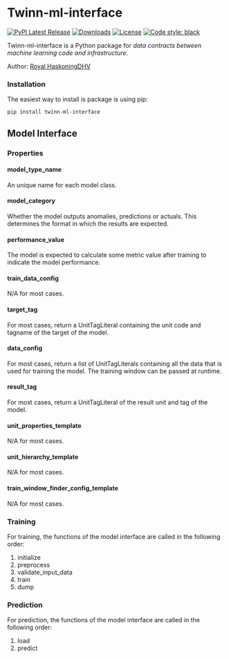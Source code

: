 # Twinn-ml-interface

[![PyPI Latest Release](https://img.shields.io/pypi/v/twinn-ml-interface.svg)](https://pypi.org/project/twinn-ml-interface/)
[![Downloads](https://static.pepy.tech/personalized-badge/twinn-ml-interface?period=month&units=international_system&left_color=black&right_color=orange&left_text=PyPI%20downloads%20per%20month)](https://pepy.tech/project/twinn-ml-interface)
[![License](https://img.shields.io/pypi/l/twinn-ml-interface.svg)](https://github.com/RoyalHaskoningDHV/twinn-ml-interface/blob/main/LICENSE)
[![Code style: black](https://img.shields.io/badge/code%20style-black-000000.svg)](https://github.com/psf/black)

Twinn-ml-interface is a Python package for *data contracts between machine learning code and infrastructure*.

Author: [Royal HaskoningDHV](https://global.royalhaskoningdhv.com/)



### Installation

The easiest way to install is package is using pip:
```
pip install twinn-ml-interface
```

## Model Interface

### Properties
#### **model_type_name**
An unique name for each model class.

#### **model_category**
Whether the model outputs anomalies, predictions or actuals. This determines the format in which the results are expected.

#### **performance_value**
The model is expected to calculate some metric value after training to indicate the model performance.

#### **train_data_config**
N/A for most cases.

#### **target_tag**
For most cases, return a UnitTagLiteral containing the unit code and tagname of the target of the model.

#### **data_config**
For most cases, return a list of UnitTagLiterals containing all the data that is used for training the model. The training window can be passed at runtime.

#### **result_tag**
For most cases, return a UnitTagLiteral of the result unit and tag of the model.

#### **unit_properties_template**
N/A for most cases.

#### **unit_hierarchy_template**
N/A for most cases.

#### **train_window_finder_config_template**
N/A for most cases.

### Training
For training, the functions of the model interface are called in the following order:

1. initialize
2. preprocess
3. validate_input_data
4. train
5. dump

### Prediction
For prediction, the functions of the model interface are called in the following order:
1. load
2. predict